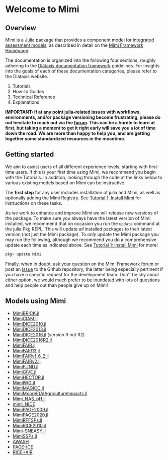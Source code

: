 # Welcome to Mimi

## Overview

Mimi is a [Julia](http://julialang.org) package that provides a component model for [integrated assessment models](https://en.wikipedia.org/wiki/Integrated_assessment_modelling), as described in detail on the [Mimi Framework Homepage](https://www.mimiframework.org).

The documentation is organized into the following four sections, roughly adhering to the [Diátaxis documentation framework](https://diataxis.fr) guidelines. For insights into the goals of each of these documentation categories, please refer to the Diátaxis website.

1. Tutorials
2. How-to Guides
3. Technical Reference
4. Explanations

**IMPORTANT: If at any point julia-related issues with workflows, environments, and/or package versioning become frustrating, please do not hesitate to reach out via the [forum](https://forum.mimiframework.org).  This can be a hurdle to learn at first, but taking a moment to get it right early will save you **a lot** of time down the road.  We are more than happy to help you, and are getting together some standardized resources in the meantime.**

## Getting started

We aim to assist users of all different experience levels, starting with first-time users. If this is your first time using Mimi, we recommend you begin with the Tutorials. In addition, looking through the code at the links below to various existing models based on Mimi can be instructive. 

The **first step** for any user includes installation of julia and Mimi, as well as optionally adding the Mimi Registry. See [Tutorial 1: Install Mimi](@ref) for instructions on these tasks.

As we work to enhance and improve Mimi we will release new versions of the package. To make sure you always have the latest version of Mimi installed, we recommend that on occasion you run the `update` command at the julia Pkg REPL. This will update *all* installed packages to their latest version (not just the Mimi package). To *only* update the Mimi package you may run the following, although we recommend you do a comprehensive update each time as indicated above. See [Tutorial 1: Install Mimi](@ref) for more!

```julia
pkg> update Mimi
```

Finally, when in doubt, ask your question on the [Mimi Framework forum](https://forum.mimiframework.org) or post an [Issue](https://github.com/mimiframework/Mimi.jl/issues) to the Github repository, the latter being especially pertinent if you have a specific request for the development team.   Don't be shy about either option, we would much prefer to be inundated with lots of questions and help people out than people give up on Mimi!

## Models using Mimi

* [MimiBRICK.jl](https://github.com/raddleverse/MimiBRICK.jl)
* [MimiCIAM.jl](https://github.com/anthofflab/mimi-ciam.jl)
* [MimiDICE2010.jl](https://github.com/anthofflab/MimiDICE2010.jl)
* [MimiDICE2013.jl](https://github.com/anthofflab/MimiDICE2013.jl)
* [MimiDICE2016.jl](https://github.com/AlexandrePavlov/MimiDICE2016.jl) (version R not R2)
* [MimiDICE2016R2.jl](https://github.com/anthofflab/MimiDICE2016R2.jl)
* [MimiFAIR.jl](https://github.com/anthofflab/mimi-fair.jl/)
* [MimiFAIR13.jl](https://github.com/FrankErrickson/MimiFAIR13.jl)
* [MimiFAIRv1\_6\_2.jl](https://github.com/FrankErrickson/MimiFAIRv1_6_2.jl)
* [MimiFAIRv2.jl](https://github.com/FrankErrickson/MimiFAIRv2.jl)
* [MimiFUND.jl](https://github.com/fund-model/MimiFUND.jl)
* [MimiGIVE.jl](https://github.com/rffscghg/MimiGIVE.jl)
* [MimiHECTOR.jl](https://github.com/anthofflab/mimi-hector.jl)
* [MimiIWG.jl](https://github.com/rffscghg/MimiIWG.jl)
* [MimiMAGICC.jl](https://github.com/anthofflab/mimi-magicc.jl)
* [MimiMooreEtAlAgricultureImpacts.jl](https://github.com/rffscghg/MimiMooreEtAlAgricultureImpacts.jl)
* [Mimi\_NAS\_pH.jl](https://github.com/FrankErrickson/Mimi_NAS_pH.jl)
* [mimi_NICE](https://github.com/fdennig/mimi_NICE)
* [MimiPAGE2009.jl](https://github.com/anthofflab/MimiPAGE2009.jl/)
* [MimiPAGE2020.jl](https://github.com/openmodels/MimiPAGE2020.jl)
* [MimiRFFSPs.jl](https://github.com/rffscghg/MimiRFFSPs.jl)
* [MimiRICE2010.jl](https://github.com/anthofflab/MimiRICE2010.jl)
* [Mimi-SNEASY.jl](https://github.com/anthofflab/mimi-sneasy.jl)
* [MimiSSPs.jl](https://github.com/anthofflab/MimiSSPs.jl)
* [AWASH](http://awashmodel.org/)
* [PAGE-ICE](https://github.com/openmodels/PAGE-ICE)
* [RICE+AIR](https://github.com/Environment-Research/AIR)
